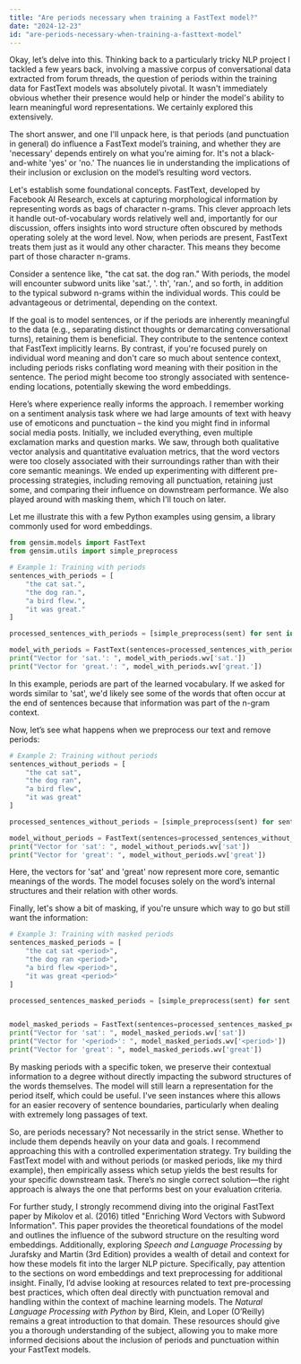 ```yaml
---
title: "Are periods necessary when training a FastText model?"
date: "2024-12-23"
id: "are-periods-necessary-when-training-a-fasttext-model"
---
```


Okay, let’s delve into this. Thinking back to a particularly tricky NLP project I tackled a few years back, involving a massive corpus of conversational data extracted from forum threads, the question of periods within the training data for FastText models was absolutely pivotal. It wasn't immediately obvious whether their presence would help or hinder the model's ability to learn meaningful word representations. We certainly explored this extensively.

The short answer, and one I'll unpack here, is that periods (and punctuation in general) do influence a FastText model’s training, and whether they are 'necessary' depends entirely on what you're aiming for. It's not a black-and-white 'yes' or 'no.' The nuances lie in understanding the implications of their inclusion or exclusion on the model’s resulting word vectors.

Let's establish some foundational concepts. FastText, developed by Facebook AI Research, excels at capturing morphological information by representing words as bags of character n-grams. This clever approach lets it handle out-of-vocabulary words relatively well and, importantly for our discussion, offers insights into word structure often obscured by methods operating solely at the word level. Now, when periods are present, FastText treats them just as it would any other character. This means they become part of those character n-grams.

Consider a sentence like, "the cat sat. the dog ran." With periods, the model will encounter subword units like 'sat.', '. th', 'ran.', and so forth, in addition to the typical subword n-grams within the individual words. This could be advantageous or detrimental, depending on the context.

If the goal is to model sentences, or if the periods are inherently meaningful to the data (e.g., separating distinct thoughts or demarcating conversational turns), retaining them is beneficial. They contribute to the sentence context that FastText implicitly learns. By contrast, if you're focused purely on individual word meaning and don't care so much about sentence context, including periods risks conflating word meaning with their position in the sentence. The period might become too strongly associated with sentence-ending locations, potentially skewing the word embeddings.

Here’s where experience really informs the approach. I remember working on a sentiment analysis task where we had large amounts of text with heavy use of emoticons and punctuation – the kind you might find in informal social media posts. Initially, we included everything, even multiple exclamation marks and question marks. We saw, through both qualitative vector analysis and quantitative evaluation metrics, that the word vectors were too closely associated with their surroundings rather than with their core semantic meanings. We ended up experimenting with different pre-processing strategies, including removing all punctuation, retaining just some, and comparing their influence on downstream performance. We also played around with masking them, which I'll touch on later.

Let me illustrate this with a few Python examples using gensim, a library commonly used for word embeddings.

```python
from gensim.models import FastText
from gensim.utils import simple_preprocess

# Example 1: Training with periods
sentences_with_periods = [
    "the cat sat.",
    "the dog ran.",
    "a bird flew.",
    "it was great."
]

processed_sentences_with_periods = [simple_preprocess(sent) for sent in sentences_with_periods]

model_with_periods = FastText(sentences=processed_sentences_with_periods, vector_size=10, window=3, min_count=1, workers=4, sg=1)
print("Vector for 'sat.': ", model_with_periods.wv['sat.'])
print("Vector for 'great.': ", model_with_periods.wv['great.'])

```

In this example, periods are part of the learned vocabulary. If we asked for words similar to 'sat', we'd likely see some of the words that often occur at the end of sentences because that information was part of the n-gram context.

Now, let’s see what happens when we preprocess our text and remove periods:

```python
# Example 2: Training without periods
sentences_without_periods = [
    "the cat sat",
    "the dog ran",
    "a bird flew",
    "it was great"
]

processed_sentences_without_periods = [simple_preprocess(sent) for sent in sentences_without_periods]

model_without_periods = FastText(sentences=processed_sentences_without_periods, vector_size=10, window=3, min_count=1, workers=4, sg=1)
print("Vector for 'sat': ", model_without_periods.wv['sat'])
print("Vector for 'great': ", model_without_periods.wv['great'])
```

Here, the vectors for 'sat' and 'great' now represent more core, semantic meanings of the words. The model focuses solely on the word’s internal structures and their relation with other words.

Finally, let's show a bit of masking, if you're unsure which way to go but still want the information:

```python
# Example 3: Training with masked periods
sentences_masked_periods = [
    "the cat sat <period>",
    "the dog ran <period>",
    "a bird flew <period>",
    "it was great <period>"
]

processed_sentences_masked_periods = [simple_preprocess(sent) for sent in sentences_masked_periods]


model_masked_periods = FastText(sentences=processed_sentences_masked_periods, vector_size=10, window=3, min_count=1, workers=4, sg=1)
print("Vector for 'sat': ", model_masked_periods.wv['sat'])
print("Vector for '<period>': ", model_masked_periods.wv['<period>'])
print("Vector for 'great': ", model_masked_periods.wv['great'])
```

By masking periods with a specific token, we preserve their contextual information to a degree without directly impacting the subword structures of the words themselves. The model will still learn a representation for the period itself, which could be useful. I've seen instances where this allows for an easier recovery of sentence boundaries, particularly when dealing with extremely long passages of text.

So, are periods necessary? Not necessarily in the strict sense. Whether to include them depends heavily on your data and goals. I recommend approaching this with a controlled experimentation strategy. Try building the FastText model with and without periods (or masked periods, like my third example), then empirically assess which setup yields the best results for your specific downstream task. There’s no single correct solution—the right approach is always the one that performs best on your evaluation criteria.

For further study, I strongly recommend diving into the original FastText paper by Mikolov et al. (2016) titled "Enriching Word Vectors with Subword Information". This paper provides the theoretical foundations of the model and outlines the influence of the subword structure on the resulting word embeddings. Additionally, exploring *Speech and Language Processing* by Jurafsky and Martin (3rd Edition) provides a wealth of detail and context for how these models fit into the larger NLP picture. Specifically, pay attention to the sections on word embeddings and text preprocessing for additional insight. Finally, I’d advise looking at resources related to text pre-processing best practices, which often deal directly with punctuation removal and handling within the context of machine learning models. The *Natural Language Processing with Python* by Bird, Klein, and Loper (O’Reilly) remains a great introduction to that domain. These resources should give you a thorough understanding of the subject, allowing you to make more informed decisions about the inclusion of periods and punctuation within your FastText models.

